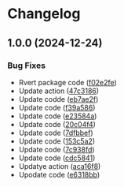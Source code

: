 # Changelog

## 1.0.0 (2024-12-24)


### Bug Fixes

* Rvert package code ([f02e2fe](https://github.com/hasithaishere/sharp-heic-lambda-layer/commit/f02e2fe525631378ec1660dc9633b97a3c04ac3d))
* Update action ([47c3186](https://github.com/hasithaishere/sharp-heic-lambda-layer/commit/47c3186124b2dfcad0510fa1d7d5ac2acbe93da6))
* Update codde ([eb7ae2f](https://github.com/hasithaishere/sharp-heic-lambda-layer/commit/eb7ae2fa2ef0fbb603b68c979ae87a9fd5ffd757))
* Update code ([f39a586](https://github.com/hasithaishere/sharp-heic-lambda-layer/commit/f39a5865d2f3d33854d4dc292b1d55af80538224))
* Update code ([e23584a](https://github.com/hasithaishere/sharp-heic-lambda-layer/commit/e23584ac969320e5630b4e94e4af68d1bcf13c5e))
* Update code ([20c04f4](https://github.com/hasithaishere/sharp-heic-lambda-layer/commit/20c04f4cf5d7c8c5ffe9b196d9b1c6adaeef4f2e))
* Update code ([7dfbbef](https://github.com/hasithaishere/sharp-heic-lambda-layer/commit/7dfbbef502f94a37b16f76fbbe4b8b62bbde0c0e))
* Update code ([153c5a2](https://github.com/hasithaishere/sharp-heic-lambda-layer/commit/153c5a27e211326f5d02934a546220be734d65f8))
* Update code ([7c938fd](https://github.com/hasithaishere/sharp-heic-lambda-layer/commit/7c938fd2f2d7f832ef77ffff16a19904124fccf7))
* Update code ([cdc5841](https://github.com/hasithaishere/sharp-heic-lambda-layer/commit/cdc5841d947d03b3640a66d7fb73c6b51022fe6d))
* Updatye action ([aca16f8](https://github.com/hasithaishere/sharp-heic-lambda-layer/commit/aca16f80b3e96f8f1d5d350f6aac01ac9a997701))
* Upodate code ([e6318bb](https://github.com/hasithaishere/sharp-heic-lambda-layer/commit/e6318bb00484d4e2885b1895a6f0e0931c32ceb0))
